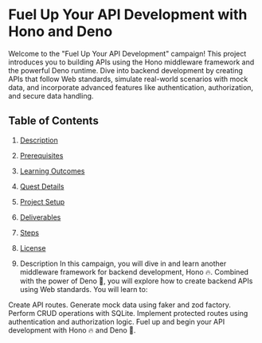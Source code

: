 # Fuel Up Your API Development with Hono and Deno

Welcome to the "Fuel Up Your API Development" campaign! This project introduces you to building APIs using the Hono middleware framework and the powerful Deno runtime. Dive into backend development by creating APIs that follow Web standards, simulate real-world scenarios with mock data, and incorporate advanced features like authentication, authorization, and secure data handling.


## Table of Contents
1. [Description](#description)
2. [Prerequisites](#prerequisites)
3. [Learning Outcomes](#Learning-Outcomes)
4. [Quest Details](#Quest-Details)
5. [Project Setup](#Project-Setup)
6. [Deliverables](#Deliverables)
7. [Steps](#Steps)
8. [License](#license)

1. Description
In this campaign, you will dive in and learn another middleware framework for backend development, Hono 🔥.
Combined with the power of Deno 🦕, you will explore how to create backend APIs using Web standards.
You will learn to:

Create API routes.
Generate mock data using faker and zod factory.
Perform CRUD operations with SQLite.
Implement protected routes using authentication and authorization logic.
Fuel up and begin your API development with Hono 🔥 and Deno 🦕.
